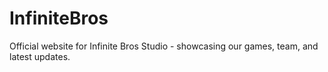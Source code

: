 # InfiniteBros
Official website for Infinite Bros Studio - showcasing our games, team, and latest updates.
